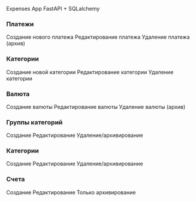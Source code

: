 Expenses App
FastAPI + SQLalchemy

### Платежи
Создание нового платежа
Редактирование платежа
Удаление платежа (архив)

### Категории
Создание новой категории
Редактирование категории
Удаление категории

### Валюта
Создание валюты
Редактирование валюты
Удаление валюты (архив)

### Группы категорий
Создание
Редактирование
Удаление/архивирование

### Категории
Создание
Редактирование
Удаление/архивирование

### Счета
Создание
Редактирование
Только архивирование